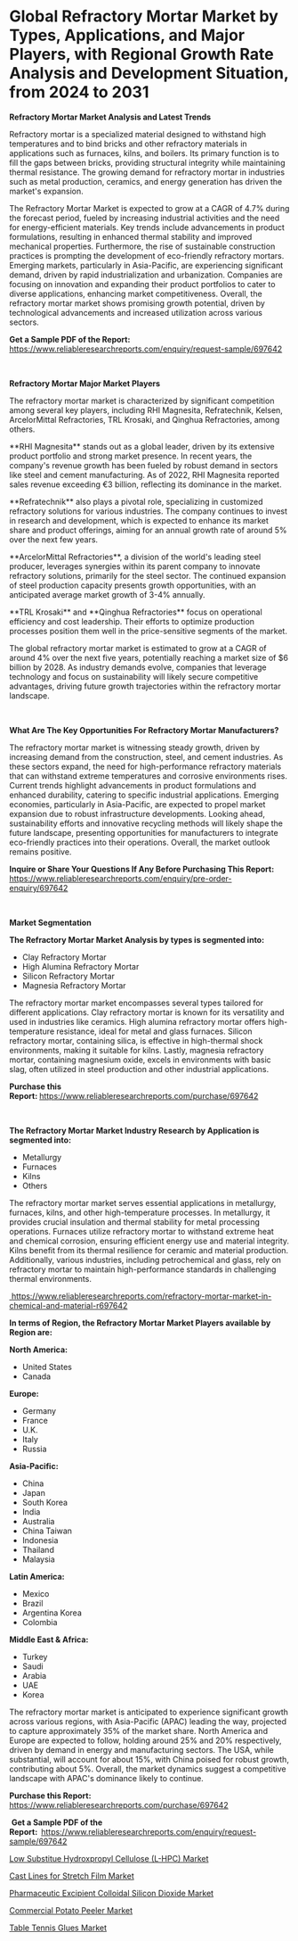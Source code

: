 <p><h1>Global Refractory Mortar Market by Types, Applications, and Major Players, with Regional Growth Rate Analysis and Development Situation, from 2024 to 2031</h1></p><p><strong>Refractory Mortar Market Analysis and Latest Trends</strong></p>
<p><p>Refractory mortar is a specialized material designed to withstand high temperatures and to bind bricks and other refractory materials in applications such as furnaces, kilns, and boilers. Its primary function is to fill the gaps between bricks, providing structural integrity while maintaining thermal resistance. The growing demand for refractory mortar in industries such as metal production, ceramics, and energy generation has driven the market's expansion.</p><p>The Refractory Mortar Market is expected to grow at a CAGR of 4.7% during the forecast period, fueled by increasing industrial activities and the need for energy-efficient materials. Key trends include advancements in product formulations, resulting in enhanced thermal stability and improved mechanical properties. Furthermore, the rise of sustainable construction practices is prompting the development of eco-friendly refractory mortars. Emerging markets, particularly in Asia-Pacific, are experiencing significant demand, driven by rapid industrialization and urbanization. Companies are focusing on innovation and expanding their product portfolios to cater to diverse applications, enhancing market competitiveness. Overall, the refractory mortar market shows promising growth potential, driven by technological advancements and increased utilization across various sectors.</p></p>
<p><strong>Get a Sample PDF of the Report:&nbsp;</strong> <a href="https://www.reliableresearchreports.com/enquiry/request-sample/697642?utm_campaign=1289&utm_medium=2&utm_source=Github&utm_content=ia&utm_term=29092024&utm_id=refractory-mortar">https://www.reliableresearchreports.com/enquiry/request-sample/697642</a></p>
<p>&nbsp;</p>
<p><strong>Refractory Mortar Major Market Players</strong></p>
<p><p>The refractory mortar market is characterized by significant competition among several key players, including RHI Magnesita, Refratechnik, Kelsen, ArcelorMittal Refractories, TRL Krosaki, and Qinghua Refractories, among others. </p><p>**RHI Magnesita** stands out as a global leader, driven by its extensive product portfolio and strong market presence. In recent years, the company's revenue growth has been fueled by robust demand in sectors like steel and cement manufacturing. As of 2022, RHI Magnesita reported sales revenue exceeding €3 billion, reflecting its dominance in the market.</p><p>**Refratechnik** also plays a pivotal role, specializing in customized refractory solutions for various industries. The company continues to invest in research and development, which is expected to enhance its market share and product offerings, aiming for an annual growth rate of around 5% over the next few years.</p><p>**ArcelorMittal Refractories**, a division of the world's leading steel producer, leverages synergies within its parent company to innovate refractory solutions, primarily for the steel sector. The continued expansion of steel production capacity presents growth opportunities, with an anticipated average market growth of 3-4% annually.</p><p>**TRL Krosaki** and **Qinghua Refractories** focus on operational efficiency and cost leadership. Their efforts to optimize production processes position them well in the price-sensitive segments of the market.</p><p>The global refractory mortar market is estimated to grow at a CAGR of around 4% over the next five years, potentially reaching a market size of $6 billion by 2028. As industry demands evolve, companies that leverage technology and focus on sustainability will likely secure competitive advantages, driving future growth trajectories within the refractory mortar landscape.</p></p>
<p>&nbsp;</p>
<p><strong>What Are The Key Opportunities For Refractory Mortar Manufacturers?</strong></p>
<p><p>The refractory mortar market is witnessing steady growth, driven by increasing demand from the construction, steel, and cement industries. As these sectors expand, the need for high-performance refractory materials that can withstand extreme temperatures and corrosive environments rises. Current trends highlight advancements in product formulations and enhanced durability, catering to specific industrial applications. Emerging economies, particularly in Asia-Pacific, are expected to propel market expansion due to robust infrastructure developments. Looking ahead, sustainability efforts and innovative recycling methods will likely shape the future landscape, presenting opportunities for manufacturers to integrate eco-friendly practices into their operations. Overall, the market outlook remains positive.</p></p>
<p><strong>Inquire or Share Your Questions If Any Before Purchasing This Report:</strong> <a href="https://www.reliableresearchreports.com/enquiry/pre-order-enquiry/697642?utm_campaign=1289&utm_medium=2&utm_source=Github&utm_content=ia&utm_term=29092024&utm_id=refractory-mortar">https://www.reliableresearchreports.com/enquiry/pre-order-enquiry/697642</a></p>
<p>&nbsp;</p>
<p><strong>Market Segmentation</strong></p>
<p><strong>The Refractory Mortar Market Analysis by types is segmented into:</strong></p>
<p><ul><li>Clay Refractory Mortar</li><li>High Alumina Refractory Mortar</li><li>Silicon Refractory Mortar</li><li>Magnesia Refractory Mortar</li></ul></p>
<p><p>The refractory mortar market encompasses several types tailored for different applications. Clay refractory mortar is known for its versatility and used in industries like ceramics. High alumina refractory mortar offers high-temperature resistance, ideal for metal and glass furnaces. Silicon refractory mortar, containing silica, is effective in high-thermal shock environments, making it suitable for kilns. Lastly, magnesia refractory mortar, containing magnesium oxide, excels in environments with basic slag, often utilized in steel production and other industrial applications.</p></p>
<p><strong>Purchase this Report:&nbsp;</strong><a href="https://www.reliableresearchreports.com/purchase/697642?utm_campaign=1289&utm_medium=2&utm_source=Github&utm_content=ia&utm_term=29092024&utm_id=refractory-mortar">https://www.reliableresearchreports.com/purchase/697642</a></p>
<p>&nbsp;</p>
<p><strong>The Refractory Mortar Market Industry Research by Application is segmented into:</strong></p>
<p><ul><li>Metallurgy</li><li>Furnaces</li><li>Kilns</li><li>Others</li></ul></p>
<p><p>The refractory mortar market serves essential applications in metallurgy, furnaces, kilns, and other high-temperature processes. In metallurgy, it provides crucial insulation and thermal stability for metal processing operations. Furnaces utilize refractory mortar to withstand extreme heat and chemical corrosion, ensuring efficient energy use and material integrity. Kilns benefit from its thermal resilience for ceramic and material production. Additionally, various industries, including petrochemical and glass, rely on refractory mortar to maintain high-performance standards in challenging thermal environments.</p></p>
<p><a href="https://www.reliableresearchreports.com/refractory-mortar-market-in-chemical-and-material-r697642?utm_campaign=1289&utm_medium=2&utm_source=Github&utm_content=ia&utm_term=29092024&utm_id=refractory-mortar">&nbsp;https://www.reliableresearchreports.com/refractory-mortar-market-in-chemical-and-material-r697642</a></p>
<p><strong>In terms of Region, the Refractory Mortar Market Players available by Region are:</strong></p>
<p>
    <p> <strong> North America: </strong>
        <ul>
            <li>United States</li>
            <li>Canada</li>
        </ul>
        </p> 
    <p> <strong> Europe: </strong>
        <ul>
            <li>Germany</li>
            <li>France</li>
            <li>U.K.</li>
            <li>Italy</li>
            <li>Russia</li>
        </ul>
        </p> 
    <p> <strong> Asia-Pacific: </strong>
        <ul>
            <li>China</li>
            <li>Japan</li>
            <li>South Korea</li>
            <li>India</li>
            <li>Australia</li>
            <li>China Taiwan</li>
            <li>Indonesia</li>
            <li>Thailand</li>
            <li>Malaysia</li>
        </ul>
        </p> 
    <p> <strong> Latin America: </strong>
        <ul>
            <li>Mexico</li>
            <li>Brazil</li>
            <li>Argentina Korea</li>
            <li>Colombia</li>
        </ul>
        </p> 
    <p> <strong> Middle East & Africa: </strong>
        <ul>
            <li>Turkey</li>
            <li>Saudi</li>
            <li>Arabia</li>
            <li>UAE</li>
            <li>Korea</li>
        </ul>
    </p>
    </p>
<p><p>The refractory mortar market is anticipated to experience significant growth across various regions, with Asia-Pacific (APAC) leading the way, projected to capture approximately 35% of the market share. North America and Europe are expected to follow, holding around 25% and 20% respectively, driven by demand in energy and manufacturing sectors. The USA, while substantial, will account for about 15%, with China poised for robust growth, contributing about 5%. Overall, the market dynamics suggest a competitive landscape with APAC's dominance likely to continue.</p></p>
<p><strong>Purchase this Report: </strong><a href="https://www.reliableresearchreports.com/purchase/697642?utm_campaign=1289&utm_medium=2&utm_source=Github&utm_content=ia&utm_term=29092024&utm_id=refractory-mortar">https://www.reliableresearchreports.com/purchase/697642</a></p>
<p>&nbsp;<strong>Get a Sample PDF of the Report:&nbsp;&nbsp;</strong><a href="https://www.reliableresearchreports.com/enquiry/request-sample/697642?utm_campaign=1289&utm_medium=2&utm_source=Github&utm_content=ia&utm_term=29092024&utm_id=refractory-mortar">https://www.reliableresearchreports.com/enquiry/request-sample/697642</a></p>
<p><strong></strong></p>
<p><p><a href="https://issuu.com/reportprime-2/docs/low-substitue-hydroxpropyl-cellulos_19f118f763bdaa?utm_campaign=1289&utm_medium=2&utm_source=Github&utm_content=ia&utm_term=29092024&utm_id=refractory-mortar">Low Substitue Hydroxpropyl Cellulose (L-HPC) Market</a></p><p><a href="https://github.com/globismark/Market-Research-Report-List-5/blob/main/cast-lines-for-stretch-film-market.md?utm_campaign=1289&utm_medium=2&utm_source=Github&utm_content=ia&utm_term=29092024&utm_id=refractory-mortar">Cast Lines for Stretch Film Market</a></p><p><a href="https://issuu.com/reportprime-2/docs/pharmaceutic-excipient-colloidal-si_291222faf5826d?utm_campaign=1289&utm_medium=2&utm_source=Github&utm_content=ia&utm_term=29092024&utm_id=refractory-mortar">Pharmaceutic Excipient Colloidal Silicon Dioxide Market</a></p><p><a href="https://www.linkedin.com/pulse/in-depth-analysis-global-commercial-potato-peeler-market-scope-rfere?utm_campaign=1289&utm_medium=2&utm_source=Github&utm_content=ia&utm_term=29092024&utm_id=refractory-mortar">Commercial Potato Peeler Market</a></p><p><a href="https://www.linkedin.com/pulse/charting-future-comprehensive-analysis-global-table-tennis-ll4oc?utm_campaign=1289&utm_medium=2&utm_source=Github&utm_content=ia&utm_term=29092024&utm_id=refractory-mortar">Table Tennis Glues Market</a></p></p>